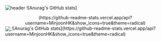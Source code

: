 ![header](https://capsule-render.vercel.app/api?type=waving&color=auto&text=Minjoon's%20Github!&fontSize=50&fontColor=black)
![Anurag's GitHub stats]
<div align=center>
(https://github-readme-stats.vercel.app/api?username=MinjoonHK&show_icons=true&theme=radical)
</div>
<a href="https://github.com/anuraghazra/github-readme-stats">
  <img align="center" src="https://github-readme-stats.vercel.app/api/pin/?username=MinjoonHK&repo=github-readme-stats" />
</a>
![Anurag's GitHub stats](https://github-readme-stats.vercel.app/api?username=MinjoonHK&show_icons=true&theme=radical)
